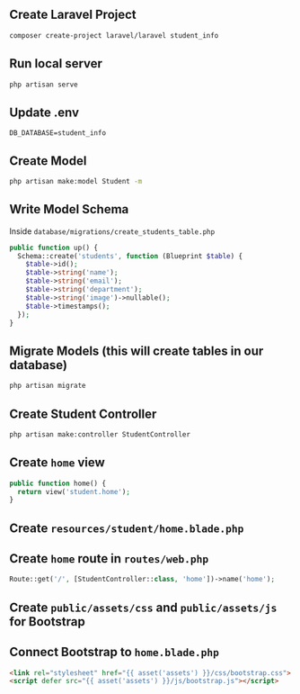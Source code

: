 ## Create Laravel Project
```bash
composer create-project laravel/laravel student_info
```

## Run local server
```bash
php artisan serve
```

## Update .env
```env
DB_DATABASE=student_info
```

## Create Model
```bash
php artisan make:model Student -m
```

## Write Model Schema
Inside `database/migrations/create_students_table.php`
```php
public function up() {
  Schema::create('students', function (Blueprint $table) {
    $table->id();
    $table->string('name');
    $table->string('email');
    $table->string('department');
    $table->string('image')->nullable();
    $table->timestamps();
  });
}
```

## Migrate Models (this will create tables in our database)
```bash
php artisan migrate
```

## Create Student Controller
```bash
php artisan make:controller StudentController
```

## Create `home` view
```php
public function home() {
  return view('student.home');
}
```

## Create `resources/student/home.blade.php`

## Create `home` route in `routes/web.php`
```php
Route::get('/', [StudentController::class, 'home'])->name('home');
```
## Create `public/assets/css` and `public/assets/js` for Bootstrap

## Connect Bootstrap to `home.blade.php`
```html
<link rel="stylesheet" href="{{ asset('assets') }}/css/bootstrap.css">
<script defer src="{{ asset('assets') }}/js/bootstrap.js"></script>
```